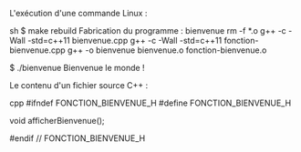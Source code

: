L'exécution d'une commande Linux :

sh
$ make rebuild
Fabrication du programme : bienvenue
rm -f *.o
g++ -c -Wall -std=c++11 bienvenue.cpp
g++ -c -Wall -std=c++11 fonction-bienvenue.cpp
g++ -o bienvenue  bienvenue.o fonction-bienvenue.o

$ ./bienvenue
Bienvenue le monde !

Le contenu d'un fichier source C++ :

cpp
#ifndef FONCTION_BIENVENUE_H
#define FONCTION_BIENVENUE_H

void afficherBienvenue();

#endif // FONCTION_BIENVENUE_H

